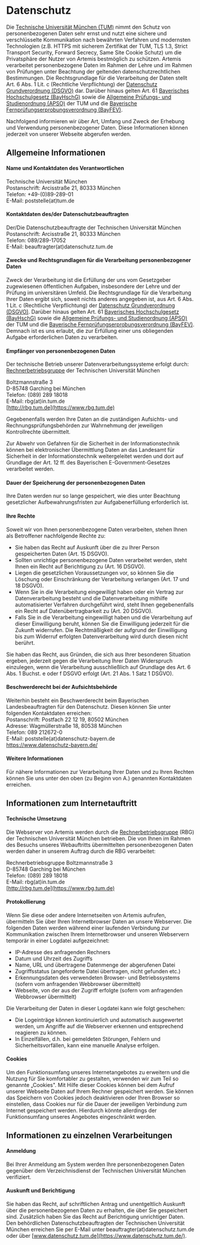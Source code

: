 # Datenschutz
Die [Technische Universität München (TUM)](https://www.tum.de/) nimmt den Schutz von personenbezogenen Daten sehr ernst und nutzt eine sichere und verschlüsselte Kommunikation nach
bewährten Verfahren und modernsten Technologien (z.B. HTTPS mit sicherem Zertifikat der TUM, TLS 1.3, Strict Transport Security, Forward Secrecy, Same Site Cookie Schutz) um die
Privatsphäre der Nutzer von Artemis bestmöglich zu schützen. Artemis verarbeitet personenbezogene Daten im Rahmen der Lehre und im Rahmen von Prüfungen unter Beachtung der
geltenden datenschutzrechtlichen Bestimmungen. Die Rechtsgrundlage für die Verarbeitung der Daten stellt Art. 6 Abs. 1 Lit. c (Rechtliche Verpflichtung)
der [Datenschutz Grundverordnung (DSGVO)](http://data.europa.eu/eli/reg/2016/679/oj) dar. Darüber hinaus gelten Art.
61 [Bayerisches Hochschulgesetz (BayHschG)](https://www.gesetze-bayern.de/Content/Document/BayHSchG) sowie
die [Allgemeine Prüfungs- und Studienordnung (APSO)](https://portal.mytum.de/archiv/kompendium_rechtsangelegenheiten/apso/folder_listing) der TUM und
die [Bayerische Fernprüfungserprobungsverordnung (BayFEV)](https://www.gesetze-bayern.de/Content/Document/BayFEV).

Nachfolgend informieren wir über Art, Umfang und Zweck der Erhebung und Verwendung personenbezogener Daten. Diese Informationen können jederzeit von unserer Webseite abgerufen
werden.

## Allgemeine Informationen

#### Name und Kontaktdaten des Verantwortlichen

Technische Universität München  
Postanschrift: Arcisstraße 21, 80333 München  
Telefon: +49-(0)89-289-01  
E-Mail: poststelle(at)tum.de

#### Kontaktdaten des/der Datenschutzbeauftragten

Der/Die Datenschutzbeauftragte der Technischen Universität München  
Postanschrift: Arcisstraße 21, 80333 München  
Telefon: 089/289-17052  
E-Mail: beauftragter(at)datenschutz.tum.de

#### Zwecke und Rechtsgrundlagen für die Verarbeitung personenbezogener Daten

Zweck der Verarbeitung ist die Erfüllung der uns vom Gesetzgeber zugewiesenen öffentlichen Aufgaben, insbesondere der Lehre und der Prüfung im universitären Umfeld. Die
Rechtsgrundlage für die Verarbeitung Ihrer Daten ergibt sich, soweit nichts anderes angegeben ist, aus Art. 6 Abs. 1 Lit. c (Rechtliche Verpflichtung)
der [Datenschutz Grundverordnung (DSGVO)](http://data.europa.eu/eli/reg/2016/679/oj). Darüber hinaus gelten Art.
61 [Bayerisches Hochschulgesetz (BayHschG)](https://www.gesetze-bayern.de/Content/Document/BayHSchG) sowie
die [Allgemeine Prüfungs- und Studienordnung (APSO)](https://portal.mytum.de/archiv/kompendium_rechtsangelegenheiten/apso/folder_listing) der TUM und
die [Bayerische Fernprüfungserprobungsverordnung (BayFEV)](https://www.gesetze-bayern.de/Content/Document/BayFEV). Demnach ist es uns erlaubt, die zur Erfüllung einer uns
obliegenden Aufgabe erforderlichen Daten zu verarbeiten.

#### Empfänger von personenbezogenen Daten

Der technische Betrieb unserer Datenverarbeitungssysteme erfolgt durch:  
[Rechnerbetriebsgruppe](https://www.rbg.tum.de) der Technischen Universität München

Boltzmannstraße 3  
D-85748 Garching bei München  
Telefon: (089) 289 18018  
E-Mail: rbg(at)in.tum.de  
[http://rbg.tum.de](https://www.rbg.tum.de)

Gegebenenfalls werden Ihre Daten an die zuständigen Aufsichts- und Rechnungsprüfungsbehörden zur Wahrnehmung der jeweiligen Kontrollrechte übermittelt.

Zur Abwehr von Gefahren für die Sicherheit in der Informationstechnik können bei elektronischer Übermittlung Daten an das Landesamt für Sicherheit in der Informationstechnik
weitergeleitet werden und dort auf Grundlage der Art. 12 ff. des Bayerischen E-Government-Gesetzes verarbeitet werden.

#### Dauer der Speicherung der personenbezogenen Daten

Ihre Daten werden nur so lange gespeichert, wie dies unter Beachtung gesetzlicher Aufbewahrungsfristen zur Aufgabenerfüllung erforderlich ist.

#### Ihre Rechte

Soweit wir von Ihnen personenbezogene Daten verarbeiten, stehen Ihnen als Betroffener nachfolgende Rechte zu:

* Sie haben das Recht auf Auskunft über die zu Ihrer Person gespeicherten Daten (Art. 15 DSGVO).
* Sollten unrichtige personenbezogene Daten verarbeitet werden, steht Ihnen ein Recht auf Berichtigung zu (Art. 16 DSGVO).
* Liegen die gesetzlichen Voraussetzungen vor, so können Sie die Löschung oder Einschränkung der Verarbeitung verlangen (Art. 17 und 18 DSGVO).
* Wenn Sie in die Verarbeitung eingewilligt haben oder ein Vertrag zur Datenverarbeitung besteht und die Datenverarbeitung mithilfe automatisierter Verfahren durchgeführt wird,
  steht Ihnen gegebenenfalls ein Recht auf Datenübertragbarkeit zu (Art. 20 DSGVO).
* Falls Sie in die Verarbeitung eingewilligt haben und die Verarbeitung auf dieser Einwilligung beruht, können Sie die Einwilligung jederzeit für die Zukunft widerrufen. Die
  Rechtmäßigkeit der aufgrund der Einwilligung bis zum Widerruf erfolgten Datenverarbeitung wird durch diesen nicht berührt.

Sie haben das Recht, aus Gründen, die sich aus Ihrer besonderen Situation ergeben, jederzeit gegen die Verarbeitung Ihrer Daten Widerspruch einzulegen, wenn die Verarbeitung
ausschließlich auf Grundlage des Art. 6 Abs. 1 Buchst. e oder f DSGVO erfolgt (Art. 21 Abs. 1 Satz 1 DSGVO).

#### Beschwerderecht bei der Aufsichtsbehörde

Weiterhin besteht ein Beschwerderecht beim Bayerischen Landesbeauftragten für den Datenschutz. Diesen können Sie unter folgenden Kontaktdaten erreichen:  
Postanschrift: Postfach 22 12 19, 80502 München  
Adresse: Wagmüllerstraße 18, 80538 München  
Telefon: 089 212672-0  
E-Mail: poststelle(at)datenschutz-bayern.de  
https://www.datenschutz-bayern.de/

#### Weitere Informationen

Für nähere Informationen zur Verarbeitung Ihrer Daten und zu Ihren Rechten können Sie uns unter den oben (zu Beginn von A.) genannten Kontaktdaten erreichen.

## Informationen zum Internetauftritt

#### Technische Umsetzung

Die Webserver von Artemis werden durch die [Rechnerbetriebsgruppe](https://www.rbg.tum.de) (RBG) der Technischen Universität München betrieben. Die von Ihnen im Rahmen des Besuchs
unseres Webauftritts übermittelten personenbezogenen Daten werden daher in unserem Auftrag durch die RBG verarbeitet:

Rechnerbetriebsgruppe Boltzmannstraße 3  
D-85748 Garching bei München  
Telefon: (089) 289 18018  
E-Mail: rbg(at)in.tum.de  
[http://rbg.tum.de](https://www.rbg.tum.de)

#### Protokollierung

Wenn Sie diese oder andere Internetseiten von Artemis aufrufen, übermitteln Sie über Ihren Internetbrowser Daten an unsere Webserver. Die folgenden Daten werden während einer
laufenden Verbindung zur Kommunikation zwischen Ihrem Internetbrowser und unseren Webservern temporär in einer Logdatei aufgezeichnet:

* IP-Adresse des anfragenden Rechners
* Datum und Uhrzeit des Zugriffs
* Name, URL und übertragene Datenmenge der abgerufenen Datei
* Zugriffsstatus (angeforderte Datei übertragen, nicht gefunden etc.)
* Erkennungsdaten des verwendeten Browser- und Betriebssystems (sofern vom anfragenden Webbrowser übermittelt)
* Webseite, von der aus der Zugriff erfolgte (sofern vom anfragenden Webbrowser übermittelt)

Die Verarbeitung der Daten in dieser Logdatei kann wie folgt geschehen:

* Die Logeinträge können kontinuierlich und automatisch ausgewertet werden, um Angriffe auf die Webserver erkennen und entsprechend reagieren zu können.
* In Einzelfällen, d.h. bei gemeldeten Störungen, Fehlern und Sicherheitsvorfällen, kann eine manuelle Analyse erfolgen.

#### Cookies

Um den Funktionsumfang unseres Internetangebotes zu erweitern und die Nutzung für Sie komfortabler zu gestalten, verwenden wir zum Teil so genannte „Cookies". Mit Hilfe dieser
Cookies können bei dem Aufruf unserer Webseite Daten auf Ihrem Rechner gespeichert werden. Sie können das Speichern von Cookies jedoch deaktivieren oder Ihren Browser so
einstellen, dass Cookies nur für die Dauer der jeweiligen Verbindung zum Internet gespeichert werden. Hierdurch könnte allerdings der Funktionsumfang unseres Angebotes
eingeschränkt werden.

## Informationen zu einzelnen Verarbeitungen

#### Anmeldung

Bei Ihrer Anmeldung am System werden Ihre personenbezogenen Daten gegenüber dem Verzeichnisdienst der Technischen Universität München verifiziert.

#### Auskunft und Berichtigung

Sie haben das Recht, auf schriftlichen Antrag und unentgeltlich Auskunft über die personenbezogenen Daten zu erhalten, die über Sie gespeichert sind. Zusätzlich haben Sie das Recht
auf Berichtigung unrichtiger Daten. Den behördlichen Datenschutzbeauftragten der Technischen Universität München erreichen Sie per E-Mail unter beauftragter(at)datenschutz.tum.de
oder über [www.datenschutz.tum.de](https://www.datenschutz.tum.de/).